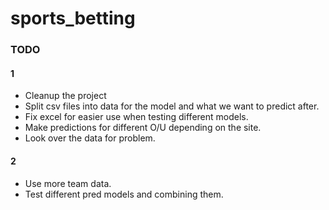 # sports_betting


### TODO
#### 1
- Cleanup the project
- Split csv files into data for the model and what we want to predict after.
- Fix excel for easier use when testing different models.
- Make predictions for different O/U depending on the site.
- Look over the data for problem.
#### 2
- Use more team data. 
- Test different pred models and combining them.

